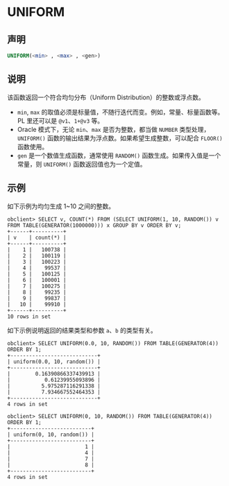 # UNIFORM

## 声明

```sql
UNIFORM(<min> , <max> , <gen>)
```

## 说明

该函数返回一个符合均匀分布（Uniform Distribution）的整数或浮点数。

* `min`, `max` 的取值必须是标量值，不随行迭代而变。例如，常量、标量函数等。PL 里还可以是 `@v1`、`1+@v3` 等。
* Oracle 模式下，无论 `min`、`max` 是否为整数，都当做 `NUMBER` 类型处理，`UNIFORM()` 函数的输出结果为浮点数。如果希望生成整数，可以配合 `FLOOR()` 函数使用。
* `gen` 是一个数值生成函数，通常使用 `RANDOM()` 函数生成。如果传入值是一个常量，则 `UNIFORM()` 函数返回值也为一个定值。

## 示例

如下示例为均匀生成 1~10 之间的整数。

```shell
obclient> SELECT v, COUNT(*) FROM (SELECT UNIFORM(1, 10, RANDOM()) v FROM TABLE(GENERATOR(1000000))) x GROUP BY v ORDER BY v;
+------+----------+
| v    | count(*) |
+------+----------+
|    1 |   100738 |
|    2 |   100119 |
|    3 |   100223 |
|    4 |    99537 |
|    5 |   100125 |
|    6 |   100001 |
|    7 |   100275 |
|    8 |    99235 |
|    9 |    99837 |
|   10 |    99910 |
+------+----------+
10 rows in set 
```

如下示例说明返回的结果类型和参数 `a`、`b` 的类型有关。

```shell
obclient> SELECT UNIFORM(0.0, 10, RANDOM()) FROM TABLE(GENERATOR(4)) ORDER BY 1;
+----------------------------+
| uniform(0.0, 10, random()) |
+----------------------------+
|        0.16390866337439913 |
|           0.61239955093896 |
|          5.975287116291338 |
|          7.934667552464353 |
+----------------------------+
4 rows in set 

obclient> SELECT UNIFORM(0, 10, RANDOM()) FROM TABLE(GENERATOR(4)) ORDER BY 1;
+--------------------------+
| uniform(0, 10, random()) |
+--------------------------+
|                        1 |
|                        4 |
|                        7 |
|                        8 |
+--------------------------+
4 rows in set 
```